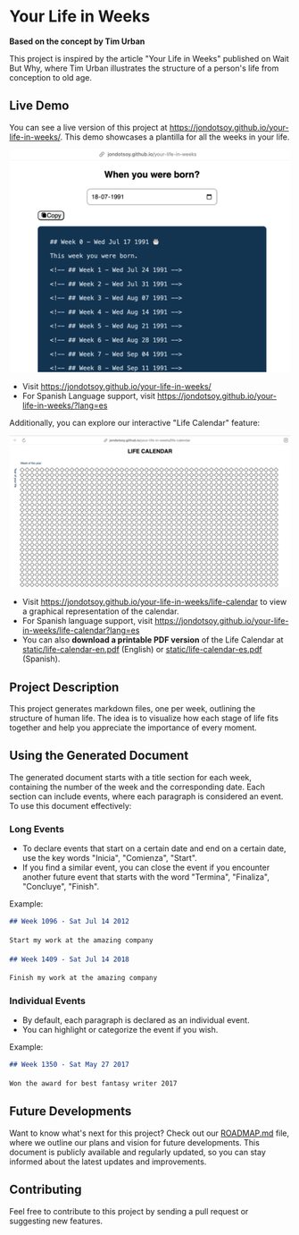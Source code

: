 # Your Life in Weeks

**Based on the concept by Tim Urban**

This project is inspired by the article "Your Life in Weeks" published on Wait But Why, where Tim Urban illustrates the structure of a person's life from conception to old age.

## Live Demo

You can see a live version of this project at https://jondotsoy.github.io/your-life-in-weeks/. This demo showcases a plantilla for all the weeks in your life.

![Life Demo](docs/assets/life-demo.png)

* Visit https://jondotsoy.github.io/your-life-in-weeks/
* For Spanish Language support, visit https://jondotsoy.github.io/your-life-in-weeks/?lang=es

Additionally, you can explore our interactive "Life Calendar" feature:

![Life Calendar](docs/assets/life-calendar.png)

*   Visit https://jondotsoy.github.io/your-life-in-weeks/life-calendar to view a graphical representation of the calendar.
*   For Spanish language support, visit https://jondotsoy.github.io/your-life-in-weeks/life-calendar?lang=es
*   You can also **download a printable PDF version** of the Life Calendar at [static/life-calendar-en.pdf](./static/life-calendar-en.pdf) (English) or [static/life-calendar-es.pdf](./static/life-calendar-es.pdf) (Spanish).

## Project Description

This project generates markdown files, one per week, outlining the structure of human life. The idea is to visualize how each stage of life fits together and help you appreciate the importance of every moment.

## Using the Generated Document

The generated document starts with a title section for each week, containing the number of the week and the corresponding date. Each section can include events, where each paragraph is considered an event. To use this document effectively:

### Long Events

*   To declare events that start on a certain date and end on a certain date, use the key words "Inicia", "Comienza", "Start".
*   If you find a similar event, you can close the event if you encounter another future event that starts with the word "Termina", "Finaliza", "Concluye", "Finish".

Example:

```md
## Week 1096 - Sat Jul 14 2012

Start my work at the amazing company

## Week 1409 - Sat Jul 14 2018

Finish my work at the amazing company
```

### Individual Events

*   By default, each paragraph is declared as an individual event.
*   You can highlight or categorize the event if you wish.

Example:

```md
## Week 1350 - Sat May 27 2017

Won the award for best fantasy writer 2017
```

## Future Developments

Want to know what's next for this project? Check out our [ROADMAP.md](./ROADMAP.md) file, where we outline our plans and vision for future developments. This document is publicly available and regularly updated, so you can stay informed about the latest updates and improvements.

## Contributing

Feel free to contribute to this project by sending a pull request or suggesting new features.
